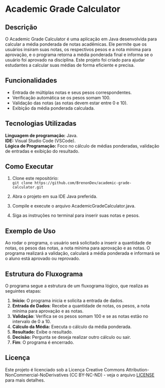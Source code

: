 # Academic Grade Calculator

## Descrição
O Academic Grade Calculator é uma aplicação em Java desenvolvida para calcular a média ponderada de notas acadêmicas. Ele permite que os usuários insiram suas notas, os respectivos pesos e a nota mínima para aprovação, e o programa retorna a média ponderada final e informa se o usuário foi aprovado na disciplina. Este projeto foi criado para ajudar estudantes a calcular suas médias de forma eficiente e precisa.

## Funcionalidades  
- Entrada de múltiplas notas e seus pesos correspondentes.
- Verificação automática se os pesos somam 100.
- Validação das notas (as notas devem estar entre 0 e 10).
- Exibição da média ponderada calculada.

## Tecnologias Utilizadas
**Linguagem de programação:** Java.  
**IDE:** Visual Studio Code (VSCode).  
**Lógica de Programação:** Foco no cálculo de médias ponderadas, validação de entradas e exibição do resultado.  

## Como Executar

1. Clone este repositório:  
`git clone https://github.com/BrenonDev/academic-grade-calculator.git`

2. Abra o projeto em sua IDE Java preferida.

3. Compile e execute o arquivo AcademicGradeCalculator.java.

4. Siga as instruções no terminal para inserir suas notas e pesos.

## Exemplo de Uso
Ao rodar o programa, o usuário será solicitado a inserir a quantidade de notas, os pesos das notas, a nota mínima para aprovação e as notas. O programa realizará a validação, calculará a média ponderada e informará se o aluno está aprovado ou reprovado.

## Estrutura do Fluxograma
O programa segue a estrutura de um fluxograma lógico, que realiza as seguintes etapas:

1. **Início:** O programa inicia e solicita a entrada de dados.
2. **Entrada de Dados**: Recebe a quantidade de notas, os pesos, a nota mínima para aprovação e as notas.
3. **Validação**: Verifica se os pesos somam 100 e se as notas estão no intervalo de 0 a 10.
4. **Cálculo da Média:** Executa o cálculo da média ponderada.
5. **Resultado:** Exibe o resultado.
6. **Decisão:** Pergunta se deseja realizar outro cálculo ou sair.
7. **Fim**: O programa é encerrado.

## Licença
Este projeto é licenciado sob a Licença Creative Commons Attribution-NonCommercial-NoDerivatives (CC BY-NC-ND) - veja o arquivo [LICENSE](./LICENSE.md) para mais detalhes.
